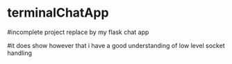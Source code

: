 # terminalChatApp
#incomplete project replace by my flask chat app

#it does show however that i have a good understanding of low level socket handling
